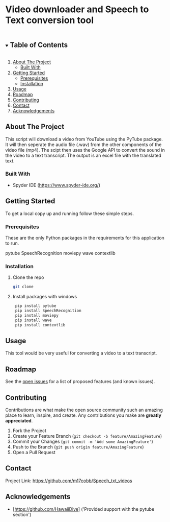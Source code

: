 # Video downloader and Speech to Text conversion tool
<!--
*** Thanks for checking out the ResumeTool. If you have a suggestion
*** that would make this better, please fork the repo and create a pull request
*** or simply open an issue with the tag "enhancement".
***

***

***

<br />
<!-- TABLE OF CONTENTS -->

<details open="open">
  <summary><h2 style="display: inline-block">Table of Contents</h2></summary>
  <ol>
    <li>
      <a href="#about-the-project">About The Project</a>
      <ul>
        <li><a href="#built-with">Built With</a></li>
      </ul>
    </li>
    <li>
      <a href="#getting-started">Getting Started</a>
      <ul>
        <li><a href="#prerequisites">Prerequisites</a></li>
        <li><a href="#installation">Installation</a></li>
      </ul>
    </li>
    <li><a href="#usage">Usage</a></li>
    <li><a href="#roadmap">Roadmap</a></li>
    <li><a href="#contributing">Contributing</a></li>
    <li><a href="#contact">Contact</a></li>
    <li><a href="#acknowledgements">Acknowledgements</a></li>
  </ol>
</details>




<!-- ABOUT THE PROJECT -->

## About The Project
This script will download a video from YouTube using the PyTube package. It will then seperate the audio file (.wav) from the other components of the video file (mp4). The scipt then uses the Google API to convert the sound in the video to a text transcript. The output is an excel file with the translated text. 


### Built With

* Spyder IDE (https://www.spyder-ide.org/)



<!-- GETTING STARTED -->

## Getting Started

To get a local copy up and running follow these simple steps.

### Prerequisites

These are the only Python packages in the requirements for this application to run.


pytube
SpeechRecognition
moviepy
wave
contextlib

### Installation

1. Clone the repo

   ```sh
   git clone 
   ```

2. Install packages with windows

   ```sh
    pip install pytube
    pip install SpeechRecognition
    pip install moviepy
    pip install wave
    pip install contextlib
   ```

<!-- USAGE EXAMPLES -->

## Usage

This tool would be very useful for converting a video to a text transcript.

<!-- ROADMAP -->

## Roadmap

See the [open issues](https://github.com/HawaiiDive/HawaiiDive/ResumeTool/issues) for a list of proposed features (and known issues).

<!-- CONTRIBUTING -->

## Contributing

Contributions are what make the open source community such an amazing place to learn, inspire, and create. Any contributions you make are **greatly appreciated**.

1. Fork the Project
2. Create your Feature Branch (`git checkout -b feature/AmazingFeature`)
3. Commit your Changes (`git commit -m 'Add some AmazingFeature'`)
4. Push to the Branch (`git push origin feature/AmazingFeature`)
5. Open a Pull Request

<!-- CONTACT -->

## Contact

Project Link: https://github.com/m17cobb/Speech_txt_videos

<!-- ACKNOWLEDGEMENTS -->

## Acknowledgements
* [https://github.com/HawaiiDive] ('Provided support with the pytube section')
